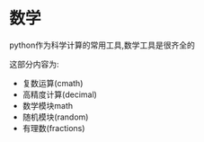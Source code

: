 # 数学

python作为科学计算的常用工具,数学工具是很齐全的

这部分内容为:

+ 复数运算(cmath)
+ 高精度计算(decimal)
+ 数学模块math
+ 随机模块(random)
+ 有理数(fractions)

